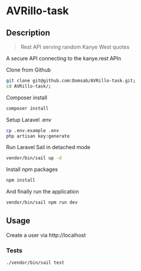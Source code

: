 # AVRillo-task

## Description
> Rest API serving random Kanye West quotes

A secure API connecting to the kanye.rest APIn

Clone from Github

```sh
git clone git@github.com:Domsab/AVRillo-task.git;
cd AVRillo-task/;
```

Composer install

```sh
composer install
```

Setup Laravel .env

```sh
cp .env.example .env
php artisan key:generate
```

Run Laravel Sail in detached mode

```sh
vendor/bin/sail up -d
```

Install npm packages

```sh
npm install
```

And finally run the application

```sh
vendor/bin/sail npm run dev
```
## Usage

Create a user via http://localhost

### Tests

```sh
./vendor/bin/sail test
```


